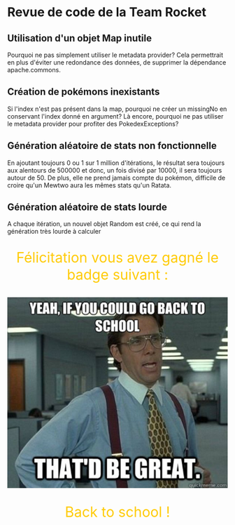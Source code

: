 # Revue de code de la Team Rocket

## Utilisation d'un objet Map inutile
Pourquoi ne pas simplement utiliser le metadata provider? Cela permettrait en plus d'éviter une redondance des données, de supprimer la dépendance apache.commons.

## Création de pokémons inexistants
Si l'index n'est pas présent dans la map, pourquoi ne créer un missingNo en conservant l'index donné en argument? Là encore, pourquoi ne pas utiliser le metadata provider pour profiter des PokedexExceptions?

## Génération aléatoire de stats non fonctionnelle
En ajoutant toujours 0 ou 1 sur 1 million d'itérations, le résultat sera toujours aux alentours de 500000 et donc, un fois divisé par 10000, il sera toujours autour de 50. De plus, elle ne prend jamais compte du pokémon, difficile de croire qu'un Mewtwo aura les mêmes stats qu'un Ratata.

## Génération aléatoire de stats lourde
A chaque itération, un nouvel objet Random est créé, ce qui rend la génération très lourde à calculer

<p align="center" style="color: #ffcb05; font-size: 2rem;">
Félicitation vous avez gagné le badge suivant :
</p>
<p align="center">
    <img
        alt="Il faut vraiment retourner à l'école"
        src="TPs/images/Back-to-School-Meme.jpg"
        title="Back to school !"
    />
</p>
<p align="center" style="color: #ffcb05; font-size: 2rem;">
Back to school !
</p>